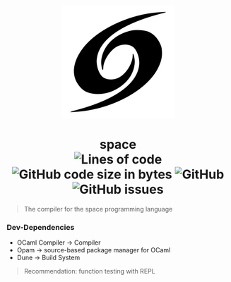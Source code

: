 <p align="center">     <img src="res/logo-512x512.png" width="256"/>    </p>

<h1 align="center">space</br>
    <img alt="Lines of code" src="https://img.shields.io/tokei/lines/github/space-lang/space?label=lines&style=flat&labelColor=ffffff&color=000000">
    <img alt="GitHub code size in bytes" src="https://img.shields.io/github/languages/code-size/space-lang/space?label=size&style=flat&labelColor=ffffff&color=000000">
    <img alt="GitHub" src="https://img.shields.io/github/license/space-lang/space?style=flat&labelColor=ffffff&color=000000">
    <img alt="GitHub issues" src="https://img.shields.io/github/issues/space-lang/space?style=flat&labelColor=ffffff&color=000000">
</h1>

> The compiler for the space programming language

### Dev-Dependencies
- OCaml Compiler -> Compiler
- Opam -> source-based package manager for OCaml
- Dune -> Build System

> Recommendation: function testing with REPL 